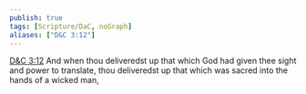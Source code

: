 ```yaml
---
publish: true
tags: [Scripture/DaC, noGraph]
aliases: ["D&C 3:12"]
---
```

[D&C 3:12](https://churchofjesuschrist.org/study/scriptures/dc-testament/dc/3?lang=eng&id=p12#p12) And when thou deliveredst up that which God had given thee sight and power to translate, thou deliveredst up that which was sacred into the hands of a wicked man,
